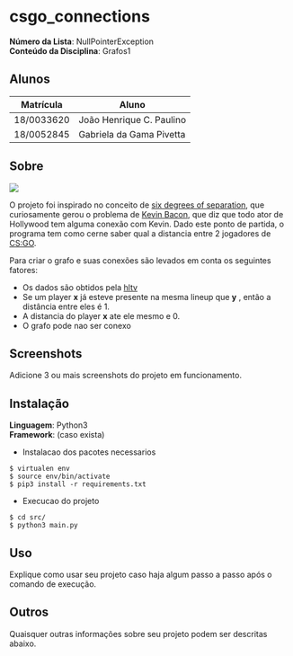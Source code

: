 # csgo_connections

**Número da Lista**: NullPointerException<br>
**Conteúdo da Disciplina**: Grafos1<br>

## Alunos
|Matrícula | Aluno |
| -- | -- |
| 18/0033620  |  João Henrique C. Paulino |
| 18/0052845  |  Gabriela da Gama Pivetta |

## Sobre 
<img src="https://img-tlctv1.mncdn.com/mnresize/640/-/upload/20-08/07/cs-go-101-620x350.jpg?0.7478140750624982">

O projeto foi inspirado no conceito de [six degrees of separation](https://en.wikipedia.org/wiki/Six_degrees_of_separation#:~:text=Six%20degrees%20of%20separation%20is,as%20the%20six%20handshakes%20rule.), que curiosamente gerou o problema de [Kevin Bacon](https://blogs.ams.org/mathgradblog/2013/11/22/degrees-kevin-bacon/), que diz que todo ator de Hollywood tem alguma conexão com Kevin. Dado este ponto de partida, o programa tem como cerne saber qual a distancia entre 2 jogadores de [CS:GO](https://store.steampowered.com/app/730/CounterStrike_Global_Offensive/?l=brazilian).

Para criar o grafo e suas conexões são levados em conta os seguintes fatores:
 - Os dados são obtidos pela [hltv](https://www.hltv.org/stats/teams)
 - Se um player **x** já esteve presente na mesma lineup que **y** , então a distância entre eles é 1.
 - A distancia do player **x** ate ele mesmo e 0.
 - O grafo pode nao ser conexo

## Screenshots
Adicione 3 ou mais screenshots do projeto em funcionamento.

## Instalação 
**Linguagem**: Python3<br>
**Framework**: (caso exista)<br>
 - Instalacao dos pacotes necessarios
```
$ virtualen env
$ source env/bin/activate
$ pip3 install -r requirements.txt

```
 - Execucao do projeto
  ```
  $ cd src/
  $ python3 main.py
  ```

## Uso 
Explique como usar seu projeto caso haja algum passo a passo após o comando de execução.

## Outros 
Quaisquer outras informações sobre seu projeto podem ser descritas abaixo.
